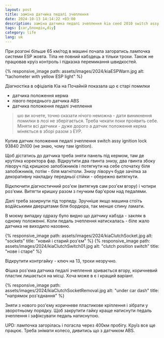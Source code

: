 ```yaml
---
layout: post
title: заміна датчика педалі зчеплення
date: 2024-10-13 14:14:22 +03:00
description: заміна датчика педалі зчеплення kia ceed 2010 switch assy ignition lock
tags: [car,блондін,diy]
category: life
lang: uk
---
```


При розгоні більше 65 км/год в машині почала загоратись лампочка системи ESP жовта.
Тіпа не повний кабздець а тільки трохи.
Також не працював круіз контроль і підказка перемикання швидкостей.

{% responsive_image path: assets/images/2024/kiaESPWarn.jpg alt: "tachometer with yellow ESP light" %}

Діагностіка в офіціалів Кіа на Почайній показала що є старі помилки 
* датчика положення керма
* лівого переднього датчика ABS
* датчика положення педалі зчеплення

> шо ви хочете, точно сказати нічого неможна - дати виникнення помилки в лозі не зберігається.
Треба чекати поки проявить себе.
Міняти всі датчики - дуже дорого а датчик положення керма міняється в зборі разом з ЕУР.

Купив датчик положення педалі зчеплення switch assy ignition lock 93840 2h100 (не знаю, чому там ignition).

Щоб дістатись до датчика треба зняти панель під кермом, там де крутілка коректора фар.
Відкрутити два гвинта знизу, два гвинта збоку ліворуч під кришкою запобіжників і потягнути на себе спочатку біля запобіжників, потім - біля магнітоли.
Знизу ліворуч буде зачіпка за декоративну накладку передньої стійки - обережно витягнути.

Відключити діагностичний роз'єм (витягнув сам роз'єм вгору) і чотири роз'єми.
Витягти кришку разом з гнучким бар'єром над педалями.

Далі треба зазирнути під торпеду. 
Зручніше якщо машина стоїть водійськими дверцятами біля бордюра, так менше спину ламати.

В моєму випадку одразу було видно що датчику кабзда - закляк в одному положенні.
Коли педаль зчеплення натискалась - біле жало датчика не виходило назовню.

{% responsive_image path: assets/images/2024/kiaClutchSocket.jpg alt: "sockets" title: "новий і старий роз'єм" %}
{% responsive_image path: assets/images/2024/kiaClutchSwitch01.jpg alt: "clutch position switch" title: "нове і старе" %}

Відкрутити контргайку - ключ на 13, трохи незручно. 

Фішка роз'єма датчика педалі зчеплення зривається вгору, коричневий пластик лишається на місці. 
Хоча може в є і кращий варіант.

{% responsive_image path: assets/images/2024/kiaClutchSocketRemoval.jpg alt: "under car dash" title: "напрямок роз'єднання" %}

Зняти з нового роз'єму коричневе пластикове кріплення і зібрати у зворотньому порядку.
Щоб закрутити гайку краще натиснути педаль зчеплення і зафіксувати педаль натиснутою.

UPD: лампочка загорілась і погасла через 400км пробігу.
Круїз все ще працює.
Треба знімати колесо, дивитись що з датчиком ABS.
